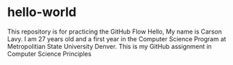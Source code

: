 # hello-world
This repository is for practicing the GitHub Flow
Hello, My name is Carson Lavy. I am 27 years old and a first year in the Computer Science Program at Metropolitian State University Denver. This is my GitHub assignment in Computer Science Principles
